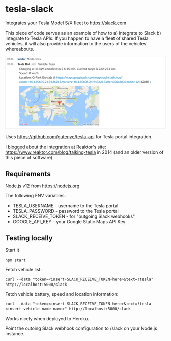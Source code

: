 # tesla-slack

Integrates your Tesla Model S/X fleet to https://slack.com

This piece of code serves as an example of how to a) integrate to Slack b) integrate to Tesla APIs. If you happen to have a fleet of shared Tesla vehicles, it will also provide information to the users of the vehicles' whereabouts.

!["Slack integration screenshot"](screenshot.png)

Uses https://github.com/gutenye/tesla-api for Tesla portal integration.

I [blogged](blogpost.md) about the integration at Reaktor's site: https://www.reaktor.com/blog/talking-tesla in 2014 (and an older version of this piece of software)

## Requirements

Node.js v12 from https://nodejs.org

The following ENV variables:
* TESLA_USERNAME - username to the Tesla portal
* TESLA_PASSWORD - password to the Tesla portal
* SLACK_RECEIVE_TOKEN - for "outgoing Slack webhooks"
* GOOGLE_API_KEY - your Google Static Maps API Key

## Testing locally

Start it

    npm start

Fetch vehicle list:

    curl --data "token=<insert-SLACK_RECEIVE_TOKEN-here>&text=!tesla" http://localhost:5000/slack

Fetch vehicle battery, speed and location information:

    curl --data "token=<insert-SLACK_RECEIVE_TOKEN-here>&text=!tesla <insert-vehicle-name-name>" http://localhost:5000/slack

Works nicely when deployed to Heroku.

Point the outoing Slack webhook configuration to /slack on your Node.js instance.
